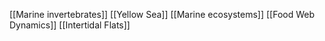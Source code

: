 [[Marine invertebrates]]
[[Yellow Sea]]
[[Marine ecosystems]]
[[Food Web Dynamics]]
[[Intertidal Flats]]
